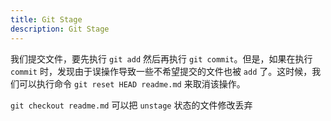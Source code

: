 ```yaml
---
title: Git Stage
description: Git Stage
---
```


我们提交文件，要先执行 `git add` 然后再执行 `git commit`。但是，如果在执行 `commit` 时，发现由于误操作导致一些不希望提交的文件也被 `add` 了。这时候，我们可以执行命令 `git reset HEAD readme.md` 来取消该操作。

`git checkout readme.md` 可以把 `unstage` 状态的文件修改丢弃